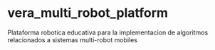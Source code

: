 # vera_multi_robot_platform
Plataforma robotica educativa para la implementacion de algoritmos relacionados a sistemas multi-robot mobiles 
